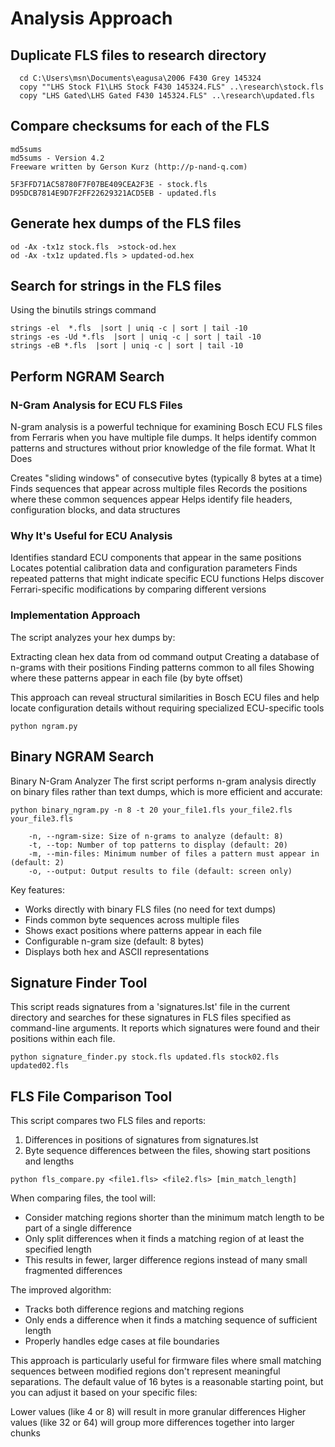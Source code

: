 # Analysis Approach

## Duplicate FLS files to research directory

```
  cd C:\Users\msn\Documents\eagusa\2006 F430 Grey 145324
  copy ""LHS Stock F1\LHS Stock F430 145324.FLS" ..\research\stock.fls
  copy "LHS Gated\LHS Gated F430 145324.FLS" ..\research\updated.fls
```

## Compare checksums for each of the FLS

``` 
md5sums
md5sums - Version 4.2
Freeware written by Gerson Kurz (http://p-nand-q.com)

5F3FFD71AC58780F7F07BE409CEA2F3E - stock.fls
D95DCB7814E9D7F2FF22629321ACD5EB - updated.fls
```

## Generate hex dumps of the FLS files


```
od -Ax -tx1z stock.fls  >stock-od.hex
od -Ax -tx1z updated.fls > updated-od.hex
```

## Search for strings in the FLS files

Using the binutils strings command

```
strings -el  *.fls  |sort | uniq -c | sort | tail -10
strings -es -Ud *.fls  |sort | uniq -c | sort | tail -10
strings -eB *.fls  |sort | uniq -c | sort | tail -10
```

## Perform NGRAM Search

### N-Gram Analysis for ECU FLS Files
N-gram analysis is a powerful technique for examining Bosch ECU FLS files from Ferraris when you have multiple file dumps. It helps identify common patterns and structures without prior knowledge of the file format.
What It Does

Creates "sliding windows" of consecutive bytes (typically 8 bytes at a time)
Finds sequences that appear across multiple files
Records the positions where these common sequences appear
Helps identify file headers, configuration blocks, and data structures

### Why It's Useful for ECU Analysis

Identifies standard ECU components that appear in the same positions
Locates potential calibration data and configuration parameters
Finds repeated patterns that might indicate specific ECU functions
Helps discover Ferrari-specific modifications by comparing different versions

### Implementation Approach
The script analyzes your hex dumps by:

Extracting clean hex data from od command output
Creating a database of n-grams with their positions
Finding patterns common to all files
Showing where these patterns appear in each file (by byte offset)

This approach can reveal structural similarities in Bosch ECU files and help locate configuration details without requiring specialized ECU-specific tools

```
python ngram.py
```

## Binary NGRAM Search

Binary N-Gram Analyzer
The first script performs n-gram analysis directly on binary files rather than text dumps, which is more efficient and accurate:

```
python binary_ngram.py -n 8 -t 20 your_file1.fls your_file2.fls your_file3.fls
```

```
    -n, --ngram-size: Size of n-grams to analyze (default: 8)
    -t, --top: Number of top patterns to display (default: 20)
    -m, --min-files: Minimum number of files a pattern must appear in (default: 2)
    -o, --output: Output results to file (default: screen only)
```

Key features:

* Works directly with binary FLS files (no need for text dumps)
* Finds common byte sequences across multiple files
* Shows exact positions where patterns appear in each file
* Configurable n-gram size (default: 8 bytes)
* Displays both hex and ASCII representations


## Signature Finder Tool


This script reads signatures from a 'signatures.lst' file in the current directory
and searches for these signatures in FLS files specified as command-line arguments.
It reports which signatures were found and their positions within each file.

```
python signature_finder.py stock.fls updated.fls stock02.fls updated02.fls
```

## FLS File Comparison Tool

This script compares two FLS files and reports:
1. Differences in positions of signatures from signatures.lst
2. Byte sequence differences between the files, showing start positions and lengths

```
python fls_compare.py <file1.fls> <file2.fls> [min_match_length]
```

When comparing files, the tool will:

 * Consider matching regions shorter than the minimum match length
    to be part of a single difference
 * Only split differences when it finds a matching 
    region of at least the specified length
 * This results in fewer, larger difference regions instead of 
   many small fragmented differences


The improved algorithm:

* Tracks both difference regions and matching regions
* Only ends a difference when it finds a matching sequence of sufficient length
* Properly handles edge cases at file boundaries



This approach is particularly useful for firmware files where small matching sequences between modified regions don't represent meaningful separations. The default value of 16 bytes is a reasonable starting point, but you can adjust it based on your specific files:

Lower values (like 4 or 8) will result in more granular differences
Higher values (like 32 or 64) will group more differences together into larger chunks
